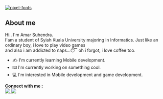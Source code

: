 <div>
  <a href="https://fontmeme.com/pixel-fonts/">
    <img src="https://fontmeme.com/permalink/211022/4cfc421d562aabb672d3bf9269ce591a.png" alt="pixel-fonts" border="0">
  </a>
</div>

<div>
  <h2>About me</h2>
  <p>
    Hi.. I'm Amar Suhendra.
    <br>I'am a student of Syiah Kuala University majoring in Informatics. Just like an ordinary boy, i love to play video games<br> 
    and also i am addicted to naps...😴 oh i forgot, i love coffee too.
  </p>
  <ul>
    <li>✍️ I'm currently learning Mobile development.</li>
    <li>⌨️ I'm currently working on something cool.</li>
    <li>💻 I'm interested in Mobile development and game development.</li>
  </ul>
  <b>Connect with me : </b>
  <br>
  <a href="https://www.instagram.com/suhendra.amar/" target="_blank">
    <img src="https://img.icons8.com/color/48/000000/instagram-new--v2.png"/>
  </a>
    <a href="https://www.linkedin.com/in/amar-suhendra-425566224/" target="_blank">
    <img src="https://img.icons8.com/color/48/null/linkedin.png"/>
  </a>
</div>
